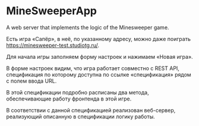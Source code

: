 # MineSweeperApp
A web server that implements the logic of the Minesweeper game.

Есть игра «Сапёр», в неё, по указанному адресу, можно даже поиграть https://minesweeper-test.studiotg.ru/.

Для начала игры заполняем форму настроек и нажимаем «Новая игра».

В форме настроек видим, что игра работает совместно с REST API, спецификация по которому доступна по ссылке «спецификация» рядом с полем ввода URL.

В этой спецификации подробно расписаны два метода, обеспечивающие работу фронтенда в этой игре.

В соответствии с данной спецификацией реализован веб-сервер, реализующий описанную в спецификации логику работы.
